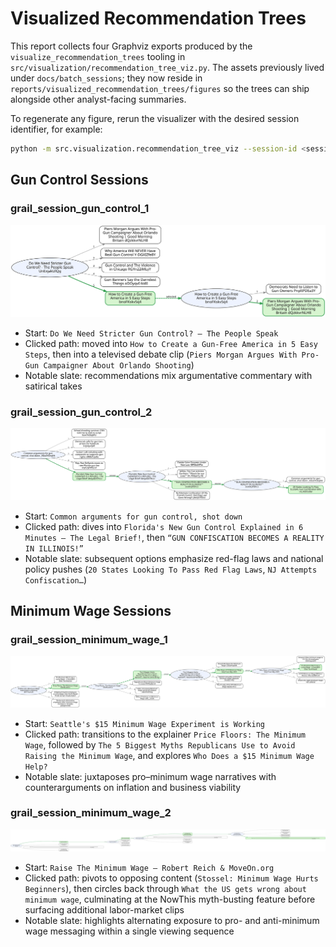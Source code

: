 # Visualized Recommendation Trees

This report collects four Graphviz exports produced by the `visualize_recommendation_trees` tooling in `src/visualization/recommendation_tree_viz.py`. The assets previously lived under `docs/batch_sessions`; they now reside in `reports/visualized_recommendation_trees/figures` so the trees can ship alongside other analyst-facing summaries.

To regenerate any figure, rerun the visualizer with the desired session identifier, for example:

```bash
python -m src.visualization.recommendation_tree_viz --session-id <session_id> --output-dir reports/visualized_recommendation_trees/figures
```

## Gun Control Sessions

### grail_session_gun_control_1
![Gun control session 1](figures/grail_session_gun_control_1.svg)
- Start: `Do We Need Stricter Gun Control? – The People Speak`
- Clicked path: moved into `How to Create a Gun-Free America in 5 Easy Steps`, then into a televised debate clip (`Piers Morgan Argues With Pro-Gun Campaigner About Orlando Shooting`)
- Notable slate: recommendations mix argumentative commentary with satirical takes

### grail_session_gun_control_2
![Gun control session 2](figures/grail_session_gun_control_2.svg)
- Start: `Common arguments for gun control, shot down`
- Clicked path: dives into `Florida's New Gun Control Explained in 6 Minutes – The Legal Brief!`, then `“GUN CONFISCATION BECOMES A REALITY IN ILLINOIS!”`
- Notable slate: subsequent options emphasize red-flag laws and national policy pushes (`20 States Looking To Pass Red Flag Laws`, `NJ Attempts Confiscation…`)

## Minimum Wage Sessions

### grail_session_minimum_wage_1
![Minimum wage session 1](figures/grail_session_minimum_wage_1.svg)
- Start: `Seattle's $15 Minimum Wage Experiment is Working`
- Clicked path: transitions to the explainer `Price Floors: The Minimum Wage`, followed by `The 5 Biggest Myths Republicans Use to Avoid Raising the Minimum Wage`, and explores `Who Does a $15 Minimum Wage Help?`
- Notable slate: juxtaposes pro–minimum wage narratives with counterarguments on inflation and business viability

### grail_session_minimum_wage_2
![Minimum wage session 2](figures/grail_session_minimum_wage_2.svg)
- Start: `Raise The Minimum Wage — Robert Reich & MoveOn.org`
- Clicked path: pivots to opposing content (`Stossel: Minimum Wage Hurts Beginners`), then circles back through `What the US gets wrong about minimum wage`, culminating at the NowThis myth-busting feature before surfacing additional labor-market clips
- Notable slate: highlights alternating exposure to pro- and anti-minimum wage messaging within a single viewing sequence

